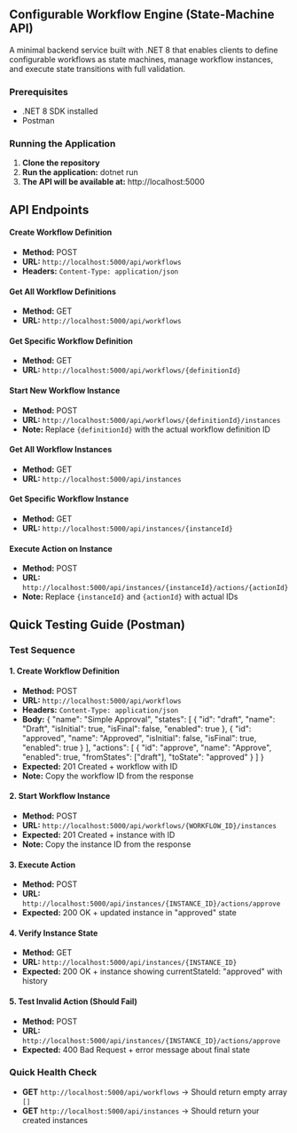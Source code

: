 ## Configurable Workflow Engine (State-Machine API)
A minimal backend service built with .NET 8 that enables clients to define configurable workflows as state machines, manage workflow instances, and execute state transitions with full validation.

### Prerequisites
- .NET 8 SDK installed
- Postman
### Running the Application
1. **Clone the repository**
2. **Run the application:**  dotnet run
3. **The API will be available at:**  http://localhost:5000

## API Endpoints
#### Create Workflow Definition
- **Method:** POST
- **URL:** `http://localhost:5000/api/workflows`
- **Headers:** `Content-Type: application/json`
#### Get All Workflow Definitions
- **Method:** GET
- **URL:** `http://localhost:5000/api/workflows`
#### Get Specific Workflow Definition
- **Method:** GET
- **URL:** `http://localhost:5000/api/workflows/{definitionId}`
#### Start New Workflow Instance
- **Method:** POST
- **URL:** `http://localhost:5000/api/workflows/{definitionId}/instances`
- **Note:** Replace `{definitionId}` with the actual workflow definition ID
#### Get All Workflow Instances
- **Method:** GET
- **URL:** `http://localhost:5000/api/instances`
#### Get Specific Workflow Instance
- **Method:** GET
- **URL:** `http://localhost:5000/api/instances/{instanceId}`
#### Execute Action on Instance
- **Method:** POST
- **URL:** `http://localhost:5000/api/instances/{instanceId}/actions/{actionId}`
- **Note:** Replace `{instanceId}` and `{actionId}` with actual IDs

## Quick Testing Guide (Postman)
### Test Sequence

#### 1. Create Workflow Definition
- **Method:** POST
- **URL:** `http://localhost:5000/api/workflows`
- **Headers:** `Content-Type: application/json`
- **Body:** {
"name": "Simple Approval",
"states": [
{
"id": "draft",
"name": "Draft",
"isInitial": true,
"isFinal": false,
"enabled": true
},
{
"id": "approved",
"name": "Approved",
"isInitial": false,
"isFinal": true,
"enabled": true
}
],
"actions": [
{
"id": "approve",
"name": "Approve",
"enabled": true,
"fromStates": ["draft"],
"toState": "approved"
}
]
}
- **Expected:** 201 Created + workflow with ID
- **Note:** Copy the workflow ID from the response

#### 2. Start Workflow Instance
- **Method:** POST
- **URL:** `http://localhost:5000/api/workflows/{WORKFLOW_ID}/instances`
- **Expected:** 201 Created + instance with ID
- **Note:** Copy the instance ID from the response

#### 3. Execute Action
- **Method:** POST
- **URL:** `http://localhost:5000/api/instances/{INSTANCE_ID}/actions/approve`
- **Expected:** 200 OK + updated instance in "approved" state

#### 4. Verify Instance State
- **Method:** GET
- **URL:** `http://localhost:5000/api/instances/{INSTANCE_ID}`
- **Expected:** 200 OK + instance showing currentStateId: "approved" with history

#### 5. Test Invalid Action (Should Fail)
- **Method:** POST
- **URL:** `http://localhost:5000/api/instances/{INSTANCE_ID}/actions/approve`
- **Expected:** 400 Bad Request + error message about final state

### Quick Health Check
- **GET** `http://localhost:5000/api/workflows` → Should return empty array `[]`
- **GET** `http://localhost:5000/api/instances` → Should return your created instances
